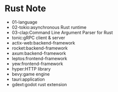 # Rust Note

- 01-language
- 02-tokio:asynchronous Rust runtime
- 03-clap:Command Line Argument Parser for Rust
- tonic:gRPC client & server
- actix-web:backend-framework
- rocket:backend-framework
- axum:backend-framework
- leptos:frontend-framework
- yew:frontend-framework
- hyper:HTTP library
- bevy:game engine
- tauri:application
- gdext:godot rust extension
